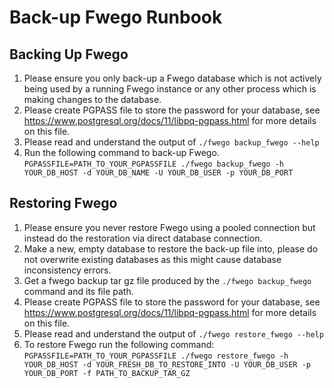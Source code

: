 # Back-up Fwego Runbook

## Backing Up Fwego
1. Please ensure you only back-up a Fwego database which is not actively being used
   by a running Fwego instance or any other process which is making changes to the 
   database.
2. Please create PGPASS file to store the password for your database, see
   https://www.postgresql.org/docs/11/libpq-pgpass.html for more details on this file. 
3. Please read and understand the output of `./fwego backup_fwego --help`
4. Run the following command to back-up Fwego.
    `PGPASSFILE=PATH_TO_YOUR_PGPASSFILE ./fwego backup_fwego -h YOUR_DB_HOST -d YOUR_DB_NAME -U YOUR_DB_USER -p YOUR_DB_PORT`

## Restoring Fwego
1. Please ensure you never restore Fwego using a pooled connection but instead do
   the restoration via direct database connection.
1. Make a new, empty database to restore the back-up file into, please do not overwrite
   existing databases as this might cause database inconsistency errors.
1. Get a fwego backup tar gz file produced by the `./fwego backup_fwego` command 
   and its file path.
1. Please create PGPASS file to store the password for your database, see
   https://www.postgresql.org/docs/11/libpq-pgpass.html for more details on this file.
1. Please read and understand the output of `./fwego restore_fwego --help`
1. To restore Fwego run the following command: 
   `PGPASSFILE=PATH_TO_YOUR_PGPASSFILE ./fwego restore_fwego -h YOUR_DB_HOST -d YOUR_FRESH_DB_TO_RESTORE_INTO -U YOUR_DB_USER -p YOUR_DB_PORT -f PATH_TO_BACKUP_TAR_GZ` 
